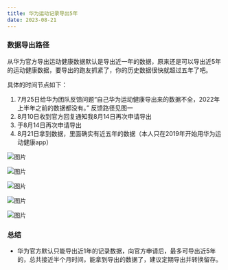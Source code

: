 ```yaml
---
title: 华为运动记录导出5年
date: 2023-08-21
---
```

### 数据导出路径
从华为官方导出运动健康数据默认是导出近一年的数据，原来还是可以导出近5年的运动健康数据，要导出的跑友抓紧了，你的历史数据很快就超过五年了吧。

具体的时间节点如下：

1. 7月25日给华为团队反馈问题“自己华为运动健康导出来的数据不全，2022年上半年之前的数据都没有。” 反馈路径见图一
2. 8月10日收到官方回复通知我8月14日再次申请导出
3. 于8月14日再次申请导出
4. 8月21日拿到数据，里面确实有近五年的数据（本人只在2019年开始用华为运动健康app）

![图片](/content/huawei/1.png)

![图片](/content/huawei/2.png)

![图片](/content/huawei/3.png)

![图片](/content/huawei/4.png)

![图片](/content/huawei/5.png)

### 总结
- 华为官方默认只能导出近1年的记录数据，向官方申请后，最多可导出近5年的，总共接近半个月时间，能拿到导出的数据了，建议定期导出并转换留存。
